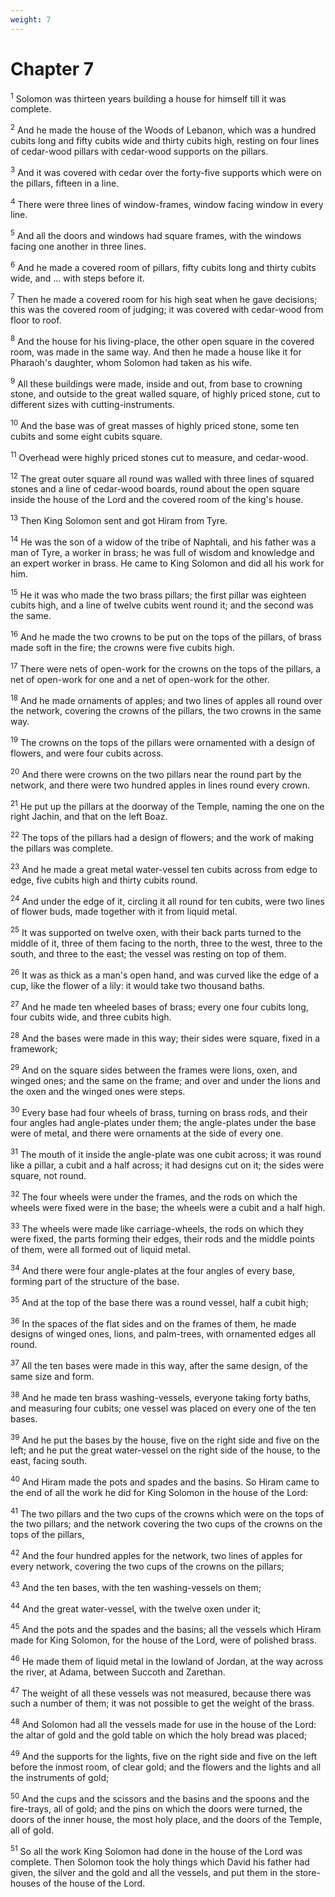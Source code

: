 ```yaml
---
weight: 7
---
```


# Chapter 7

<sup>1</sup> Solomon was thirteen years building a house for himself till it was complete. 

<sup>2</sup> And he made the house of the Woods of Lebanon, which was a hundred cubits long and fifty cubits wide and thirty cubits high, resting on four lines of cedar-wood pillars with cedar-wood supports on the pillars. 

<sup>3</sup> And it was covered with cedar over the forty-five supports which were on the pillars, fifteen in a line. 

<sup>4</sup> There were three lines of window-frames, window facing window in every line. 

<sup>5</sup> And all the doors and windows had square frames, with the windows facing one another in three lines. 

<sup>6</sup> And he made a covered room of pillars, fifty cubits long and thirty cubits wide, and ... with steps before it. 

<sup>7</sup> Then he made a covered room for his high seat when he gave decisions; this was the covered room of judging; it was covered with cedar-wood from floor to roof. 

<sup>8</sup> And the house for his living-place, the other open square in the covered room, was made in the same way. And then he made a house like it for Pharaoh's daughter, whom Solomon had taken as his wife. 

<sup>9</sup> All these buildings were made, inside and out, from base to crowning stone, and outside to the great walled square, of highly priced stone, cut to different sizes with cutting-instruments. 

<sup>10</sup> And the base was of great masses of highly priced stone, some ten cubits and some eight cubits square. 

<sup>11</sup> Overhead were highly priced stones cut to measure, and cedar-wood. 

<sup>12</sup> The great outer square all round was walled with three lines of squared stones and a line of cedar-wood boards, round about the open square inside the house of the Lord and the covered room of the king's house. 

<sup>13</sup> Then King Solomon sent and got Hiram from Tyre. 

<sup>14</sup> He was the son of a widow of the tribe of Naphtali, and his father was a man of Tyre, a worker in brass; he was full of wisdom and knowledge and an expert worker in brass. He came to King Solomon and did all his work for him. 

<sup>15</sup> He it was who made the two brass pillars; the first pillar was eighteen cubits high, and a line of twelve cubits went round it; and the second was the same. 

<sup>16</sup> And he made the two crowns to be put on the tops of the pillars, of brass made soft in the fire; the crowns were five cubits high. 

<sup>17</sup> There were nets of open-work for the crowns on the tops of the pillars, a net of open-work for one and a net of open-work for the other. 

<sup>18</sup> And he made ornaments of apples; and two lines of apples all round over the network, covering the crowns of the pillars, the two crowns in the same way. 

<sup>19</sup> The crowns on the tops of the pillars were ornamented with a design of flowers, and were four cubits across. 

<sup>20</sup> And there were crowns on the two pillars near the round part by the network, and there were two hundred apples in lines round every crown. 

<sup>21</sup> He put up the pillars at the doorway of the Temple, naming the one on the right Jachin, and that on the left Boaz. 

<sup>22</sup> The tops of the pillars had a design of flowers; and the work of making the pillars was complete. 

<sup>23</sup> And he made a great metal water-vessel ten cubits across from edge to edge, five cubits high and thirty cubits round. 

<sup>24</sup> And under the edge of it, circling it all round for ten cubits, were two lines of flower buds, made together with it from liquid metal. 

<sup>25</sup> It was supported on twelve oxen, with their back parts turned to the middle of it, three of them facing to the north, three to the west, three to the south, and three to the east; the vessel was resting on top of them. 

<sup>26</sup> It was as thick as a man's open hand, and was curved like the edge of a cup, like the flower of a lily: it would take two thousand baths. 

<sup>27</sup> And he made ten wheeled bases of brass; every one four cubits long, four cubits wide, and three cubits high. 

<sup>28</sup> And the bases were made in this way; their sides were square, fixed in a framework; 

<sup>29</sup> And on the square sides between the frames were lions, oxen, and winged ones; and the same on the frame; and over and under the lions and the oxen and the winged ones were steps. 

<sup>30</sup> Every base had four wheels of brass, turning on brass rods, and their four angles had angle-plates under them; the angle-plates under the base were of metal, and there were ornaments at the side of every one. 

<sup>31</sup> The mouth of it inside the angle-plate was one cubit across; it was round like a pillar, a cubit and a half across; it had designs cut on it; the sides were square, not round. 

<sup>32</sup> The four wheels were under the frames, and the rods on which the wheels were fixed were in the base; the wheels were a cubit and a half high. 

<sup>33</sup> The wheels were made like carriage-wheels, the rods on which they were fixed, the parts forming their edges, their rods and the middle points of them, were all formed out of liquid metal. 

<sup>34</sup> And there were four angle-plates at the four angles of every base, forming part of the structure of the base. 

<sup>35</sup> And at the top of the base there was a round vessel, half a cubit high; 

<sup>36</sup> In the spaces of the flat sides and on the frames of them, he made designs of winged ones, lions, and palm-trees, with ornamented edges all round. 

<sup>37</sup> All the ten bases were made in this way, after the same design, of the same size and form. 

<sup>38</sup> And he made ten brass washing-vessels, everyone taking forty baths, and measuring four cubits; one vessel was placed on every one of the ten bases. 

<sup>39</sup> And he put the bases by the house, five on the right side and five on the left; and he put the great water-vessel on the right side of the house, to the east, facing south. 

<sup>40</sup> And Hiram made the pots and spades and the basins. So Hiram came to the end of all the work he did for King Solomon in the house of the Lord: 

<sup>41</sup> The two pillars and the two cups of the crowns which were on the tops of the two pillars; and the network covering the two cups of the crowns on the tops of the pillars, 

<sup>42</sup> And the four hundred apples for the network, two lines of apples for every network, covering the two cups of the crowns on the pillars; 

<sup>43</sup> And the ten bases, with the ten washing-vessels on them; 

<sup>44</sup> And the great water-vessel, with the twelve oxen under it; 

<sup>45</sup> And the pots and the spades and the basins; all the vessels which Hiram made for King Solomon, for the house of the Lord, were of polished brass. 

<sup>46</sup> He made them of liquid metal in the lowland of Jordan, at the way across the river, at Adama, between Succoth and Zarethan. 

<sup>47</sup> The weight of all these vessels was not measured, because there was such a number of them; it was not possible to get the weight of the brass. 

<sup>48</sup> And Solomon had all the vessels made for use in the house of the Lord: the altar of gold and the gold table on which the holy bread was placed; 

<sup>49</sup> And the supports for the lights, five on the right side and five on the left before the inmost room, of clear gold; and the flowers and the lights and all the instruments of gold; 

<sup>50</sup> And the cups and the scissors and the basins and the spoons and the fire-trays, all of gold; and the pins on which the doors were turned, the doors of the inner house, the most holy place, and the doors of the Temple, all of gold. 

<sup>51</sup> So all the work King Solomon had done in the house of the Lord was complete. Then Solomon took the holy things which David his father had given, the silver and the gold and all the vessels, and put them in the store-houses of the house of the Lord. 


